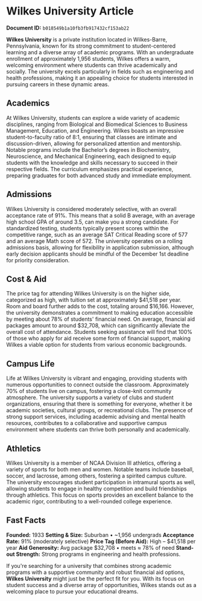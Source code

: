 # Wilkes University Article

**Document ID:** `b018549b1a10fb3fb917432cf153ab22`

**Wilkes University** is a private institution located in Wilkes-Barre, Pennsylvania, known for its strong commitment to student-centered learning and a diverse array of academic programs. With an undergraduate enrollment of approximately 1,956 students, Wilkes offers a warm, welcoming environment where students can thrive academically and socially. The university excels particularly in fields such as engineering and health professions, making it an appealing choice for students interested in pursuing careers in these dynamic areas.

## Academics
At Wilkes University, students can explore a wide variety of academic disciplines, ranging from Biological and Biomedical Sciences to Business Management, Education, and Engineering. Wilkes boasts an impressive student-to-faculty ratio of 8:1, ensuring that classes are intimate and discussion-driven, allowing for personalized attention and mentorship. Notable programs include the Bachelor’s degrees in Biochemistry, Neuroscience, and Mechanical Engineering, each designed to equip students with the knowledge and skills necessary to succeed in their respective fields. The curriculum emphasizes practical experience, preparing graduates for both advanced study and immediate employment.

## Admissions
Wilkes University is considered moderately selective, with an overall acceptance rate of 91%. This means that a solid B average, with an average high school GPA of around 3.5, can make you a strong candidate. For standardized testing, students typically present scores within the competitive range, such as an average SAT Critical Reading score of 577 and an average Math score of 572. The university operates on a rolling admissions basis, allowing for flexibility in application submission, although early decision applicants should be mindful of the December 1st deadline for priority consideration.

## Cost & Aid
The price tag for attending Wilkes University is on the higher side, categorized as high, with tuition set at approximately $41,518 per year. Room and board further adds to the cost, totaling around $16,166. However, the university demonstrates a commitment to making education accessible by meeting about 78% of students' financial need. On average, financial aid packages amount to around $32,708, which can significantly alleviate the overall cost of attendance. Students seeking assistance will find that 100% of those who apply for aid receive some form of financial support, making Wilkes a viable option for students from various economic backgrounds.

## Campus Life
Life at Wilkes University is vibrant and engaging, providing students with numerous opportunities to connect outside the classroom. Approximately 70% of students live on campus, fostering a close-knit community atmosphere. The university supports a variety of clubs and student organizations, ensuring that there is something for everyone, whether it be academic societies, cultural groups, or recreational clubs. The presence of strong support services, including academic advising and mental health resources, contributes to a collaborative and supportive campus environment where students can thrive both personally and academically.

## Athletics
Wilkes University is a member of NCAA Division III athletics, offering a variety of sports for both men and women. Notable teams include baseball, soccer, and lacrosse, among others, fostering a spirited campus culture. The university encourages student participation in intramural sports as well, allowing students to engage in healthy competition and build friendships through athletics. This focus on sports provides an excellent balance to the academic rigor, contributing to a well-rounded college experience.

## Fast Facts
**Founded:** 1933
**Setting & Size:** Suburban • ~1,956 undergrads
**Acceptance Rate:** 91% (moderately selective)
**Price Tag (Before Aid):** High – $41,518 per year
**Aid Generosity:** Avg package $32,708 • meets ≈ 78% of need
**Stand-out Strength:** Strong programs in engineering and health professions.

If you're searching for a university that combines strong academic programs with a supportive community and robust financial aid options, **Wilkes University** might just be the perfect fit for you. With its focus on student success and a diverse array of opportunities, Wilkes stands out as a welcoming place to pursue your educational dreams.
